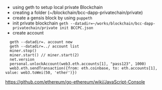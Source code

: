  - using geth to setup local private Blockchain
 - creating a folder (~/blockchain/bcc-dapp-privatechain/private)
 - create a gensis block by using `puppeth`
 - init private blockchain `geth --datadir=~/works/blockchain/bcc-dapp-privatechain/private init BCCPC.json`
 - create account

```
  geth --datadir=. account new
  geth --datadir=../ account list
  miner.stop()
  miner.start() // miner.start(2)
  net.version
  personal.unlockAccount(web3.eth.accounts[1], "pass123", 1000)
  web3.eth.sendTransaction({from: eth.coinbase, to: eth.accounts[1], value: web3.toWei(50, 'ether')})
```

https://github.com/ethereum/go-ethereum/wiki/JavaScript-Console
